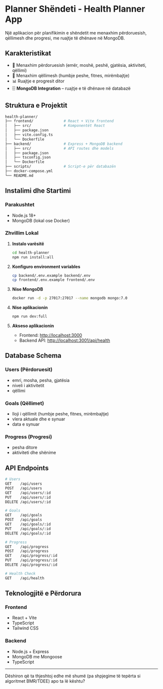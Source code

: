 
# Planner Shëndeti - Health Planner App

Një aplikacion për planifikimin e shëndetit me menaxhim përdoruesish, qëllimesh dhe progresi, me ruajtje të dhënave në MongoDB.

## Karakteristikat

* 🎯 Menaxhim përdoruesish (emër, moshë, peshë, gjatësia, aktiviteti, qëllimi)
* 🍎 Menaxhim qëllimesh (humbje peshe, fitnes, mirëmbajtje)
* 📊 Ruajtje e progresit ditor
* 🗄️ **MongoDB Integration** – ruajtje e të dhënave në databazë

## Struktura e Projektit

```bash
health-planner/
├── frontend/              # React + Vite frontend
│   ├── src/               # Komponentët React
│   ├── package.json       
│   ├── vite.config.ts     
│   └── Dockerfile         
├── backend/               # Express + MongoDB backend
│   ├── src/               # API routes dhe models
│   ├── package.json       
│   ├── tsconfig.json      
│   └── Dockerfile         
├── scripts/               # Script-e për databazën
├── docker-compose.yml     
└── README.md              
```

## Instalimi dhe Startimi

### Parakushtet

* Node.js 18+
* MongoDB (lokal ose Docker)

### Zhvillim Lokal

1. **Instalo varësitë**

   ```bash
   cd health-planner
   npm run install:all
   ```

2. **Konfiguro environment variables**

   ```bash
   cp backend/.env.example backend/.env
   cp frontend/.env.example frontend/.env
   ```

3. **Nise MongoDB**

   ```bash
   docker run -d -p 27017:27017 --name mongodb mongo:7.0
   ```

4. **Nise aplikacionin**

   ```bash
   npm run dev:full
   ```

5. **Akseso aplikacionin**

   * Frontend: [http://localhost:3000](http://localhost:3000)
   * Backend API: [http://localhost:3001/api/health](http://localhost:3001/api/health)

## Database Schema

### Users (Përdoruesit)

* emri, mosha, pesha, gjatësia
* niveli i aktivitetit
* qëllimi

### Goals (Qëllimet)

* lloji i qëllimit (humbje peshe, fitnes, mirëmbajtje)
* vlera aktuale dhe e synuar
* data e synuar

### Progress (Progresi)

* pesha ditore
* aktiviteti dhe shënime

## API Endpoints

```bash
# Users
GET    /api/users       
POST   /api/users       
GET    /api/users/:id   
PUT    /api/users/:id   
DELETE /api/users/:id   

# Goals
GET    /api/goals       
POST   /api/goals       
GET    /api/goals/:id   
PUT    /api/goals/:id   
DELETE /api/goals/:id   

# Progress
GET    /api/progress    
POST   /api/progress    
GET    /api/progress/:id
PUT    /api/progress/:id
DELETE /api/progress/:id

# Health Check
GET    /api/health      
```

## Teknologjitë e Përdorura

### Frontend

* React + Vite
* TypeScript
* Tailwind CSS

### Backend

* Node.js + Express
* MongoDB me Mongoose
* TypeScript

---


Dëshiron që ta thjeshtoj edhe më shumë (pa shpjegime të tepërta si algoritmet BMR/TDEE) apo ta lë kështu?
